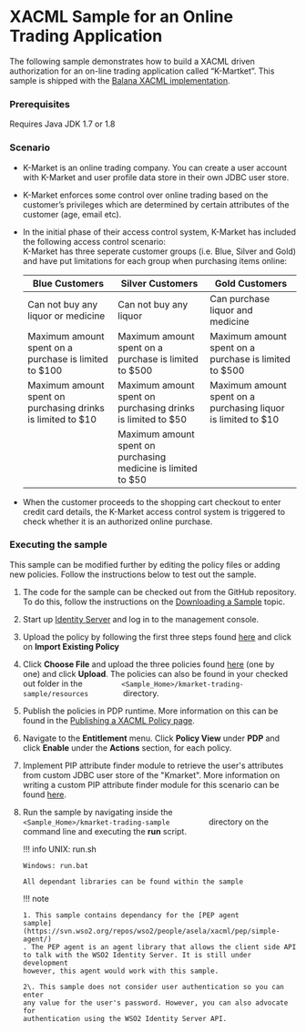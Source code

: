 # XACML Sample for an Online Trading Application

The following sample demonstrates how to build a XACML driven
authorization for an on-line trading application called “K-Martket”.
This sample is shipped with the [Balana XACML
implementation](https://svn.wso2.org/repos/wso2/trunk/commons/balana).

### Prerequisites

Requires Java JDK 1.7 or 1.8

### Scenario

-   K-Market is an online trading company. You can create a user account
    with K-Market and user profile data store in their own JDBC user
    store.
-   K-Market enforces some control over online trading based on the
    customer’s privileges which are determined by certain attributes of
    the customer (age, email etc).
-   In the initial phase of their access control system, K-Market has
    included the following access control scenario:  
    K-Market has three seperate customer groups (i.e. Blue, Silver and
    Gold) and have put limitations for each group when purchasing items
    online:  
      

    <table>
    <thead>
    <tr class="header">
    <th>Blue Customers</th>
    <th>Silver Customers</th>
    <th>Gold Customers</th>
    </tr>
    </thead>
    <tbody>
    <tr class="odd">
    <td>Can not buy any liquor or medicine</td>
    <td>Can not buy any liquor</td>
    <td>Can purchase liquor and medicine</td>
    </tr>
    <tr class="even">
    <td>Maximum amount spent on a purchase is limited to $100</td>
    <td>Maximum amount spent on a purchase is limited to $500</td>
    <td>Maximum amount spent on a purchase is limited to $500</td>
    </tr>
    <tr class="odd">
    <td>Maximum amount spent on purchasing drinks is limited to $10</td>
    <td>Maximum amount spent on purchasing drinks is limited to $50</td>
    <td>Maximum amount spent on a purchasing liquor is limited to $10</td>
    </tr>
    <tr class="even">
    <td><br />
    </td>
    <td>Maximum amount spent on purchasing medicine is limited to $50</td>
    <td><br />
    </td>
    </tr>
    </tbody>
    </table>

-   When the customer proceeds to the shopping cart checkout to enter
    credit card details, the K-Market access control system is triggered
    to check whether it is an authorized online purchase.

### Executing the sample

This sample can be modified further by editing the policy files or
adding new policies. Follow the instructions below to test out the
sample.

1.  The code for the sample can be checked out from the GitHub
    repository. To do this, follow the instructions on the [Downloading
    a Sample](../../using-wso2-identity-server/downloading-a-sample) topic.

2.  Start up [Identity Server](../../setup/running-the-product) and log in to the
    management console.
3.  Upload the policy by following the first three steps found
    [here](../../tutorials/creating-a-xacml-policy)
    and click on **Import Existing Policy**
4.  Click **Choose File** and upload the three policies found
    [here](https://svn.wso2.org/repos/wso2/people/asela/xacml/sample/kmarket/resources/)
    (one by one) and click **Upload**. The policies can also be found
    in your checked out folder in the
    `          <Sample_Home>/kmarket-trading-sample/resources         `
    directory.
5.  Publish the policies in PDP runtime. More information on this can be
    found in the [Publishing a XACML Policy
    page](../../tutorials/publishing-a-xacml-policy).
6.  Navigate to the **Entitlement** menu. Click **Policy View** under
    **PDP** and click **Enable** under the **Actions** section, for each
    policy.
7.  Implement PIP attribute finder module to retrieve the user's
    attributes from custom JDBC user store of the "Kmarket". More
    information on writing a custom PIP attribute finder module for this
    scenario can be found [here](../../develop/writing-a-custom-policy-info-point).
8.  Run the sample by navigating inside the
    `           <Sample_Home>/kmarket-trading-sample          `
    directory on the command line and executing the **run** script.

    !!! info 
        UNIX: run.sh

        Windows: run.bat

        All dependant libraries can be found within the sample

    !!! note
    
        1. This sample contains dependancy for the [PEP agent
        sample](https://svn.wso2.org/repos/wso2/people/asela/xacml/pep/simple-agent/)
        . The PEP agent is an agent library that allows the client side API
        to talk with the WSO2 Identity Server. It is still under development
        however, this agent would work with this sample.
    
        2\. This sample does not consider user authentication so you can enter
        any value for the user's password. However, you can also advocate for
        authentication using the WSO2 Identity Server API.
    
